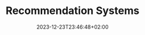 ---
type: lecture
date: 2023-12-23T23:46:48+02:00
title: "Recommendation Systems"
thumbnail: /static_files/presentations/10.png
links:
    - url: /static_files/Slides/13_Recommendation_Systems.pdf
      name: slides
---